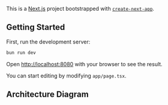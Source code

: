 This is a [Next.js](https://nextjs.org/) project bootstrapped with [`create-next-app`](https://github.com/vercel/next.js/tree/canary/packages/create-next-app).

## Getting Started

First, run the development server:

```bash
bun run dev
```

Open [http://localhost:8080](http://localhost:8080) with your browser to see the result.

You can start editing by modifying `app/page.tsx`.

## Architecture Diagram
